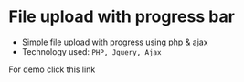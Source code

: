 File upload with progress bar 
========


* Simple file upload with progress using php & ajax
* Technology used: ``` PHP, Jquery, Ajax ```

For demo click this link 

